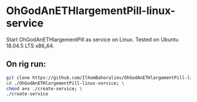 # OhGodAnETHlargementPill-linux-service
Start OhGodAnETHlargementPill as service on Linux.
Tested on Ubuntu 18.04.5 LTS x86_64.

## On rig run:
```bash
git clone https://github.com/IlhomBahoraliev/OhGodAnETHlargementPill-linux-service.git; \
cd ./OhGodAnETHlargementPill-linux-service; \
chmod a+x ./create-service; \
./create-service
```
